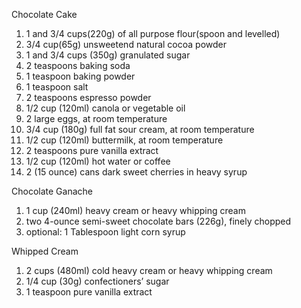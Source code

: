 Chocolate Cake

1) 1 and 3/4 cups(220g) of all purpose flour(spoon and levelled)
2) 3/4 cup(65g) unsweetend natural cocoa powder 
3) 1 and 3/4 cups (350g) granulated sugar
4) 2 teaspoons baking soda
5) 1 teaspoon baking powder
6) 1 teaspoon salt
7) 2 teaspoons espresso powder
8) 1/2 cup (120ml) canola or vegetable oil
9) 2 large eggs, at room temperature
10) 3/4 cup (180g) full fat sour cream, at room temperature
11) 1/2 cup (120ml) buttermilk, at room temperature
12) 2 teaspoons pure vanilla extract
13) 1/2 cup (120ml) hot water or coffee
14) 2 (15 ounce) cans dark sweet cherries in heavy syrup

Chocolate Ganache

1) 1 cup (240ml) heavy cream or heavy whipping cream
2) two 4-ounce semi-sweet chocolate bars (226g), finely chopped
3) optional: 1 Tablespoon light corn syrup

Whipped Cream

1) 2 cups (480ml) cold heavy cream or heavy whipping cream
2) 1/4 cup (30g) confectioners’ sugar
3) 1 teaspoon pure vanilla extract